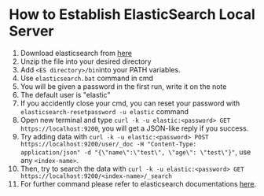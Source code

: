 # How to Establish ElasticSearch Local Server
1. Download elasticsearch from [here][elasticdownload]
2. Unzip the file into your desired directory
3. Add `<ES directory>/bin`into your PATH variables. 
4. Use `elasticsearch.bat` command in cmd
5. You will be given a password in the first run, write it on the note
6. The default user is "elastic"
7. If you accidently close your cmd, you can reset your password with `elasticsearch-resetpassword -u elastic` command
8. Open new terminal and type `curl -k -u elastic:<password> GET https://localhost:9200`, you will get a JSON-like reply if you success.
9.  Try adding data with `curl -k -u elastic:<password> POST https://localhost:9200/user/_doc -H "Content-Type: application/json" -d "{\"name\":\"test\", \"age\": \"test\"}"`, use any `<index-name>`.
10. Then, try to search the data with `curl -k -u elastic:<password> GET https://localhost:9200/<index-name>/_search`
11. For further command please refer to elasticsearch documentations [here][elasticdocs].


[elasticdownload]: https://www.elastic.co/downloads/elasticsearch
[elasticdocs]: https://www.elastic.co/guide/en/elasticsearch/reference/current/index.html